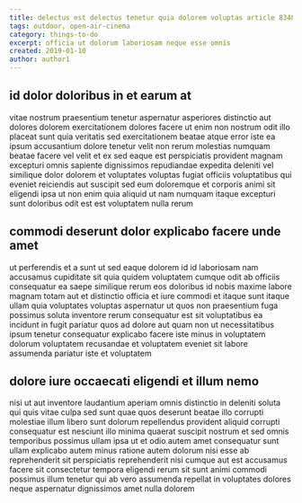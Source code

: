 ```yaml
---
title: delectus est delectus tenetur quia dolorem voluptas article 8348
tags: outdoor, open-air-cinema
category: things-to-do
excerpt: officia ut dolorum laboriosam neque esse omnis
created: 2019-01-10
author: author1
---
```


## id dolor doloribus in et earum at

vitae nostrum praesentium tenetur aspernatur asperiores distinctio aut dolores dolorem exercitationem dolores facere ut enim non nostrum odit illo placeat sunt quia veritatis sed exercitationem beatae atque error iste ea ipsum accusantium dolore tenetur velit non rerum molestias numquam beatae facere vel velit et ex sed eaque est perspiciatis provident magnam excepturi omnis sapiente dignissimos repudiandae expedita deleniti vel similique dolor dolorem et voluptates voluptas fugiat officiis voluptatibus qui eveniet reiciendis aut suscipit sed eum doloremque et corporis animi sit eligendi ipsa ut non enim quia aliquid ut nam numquam itaque excepturi sunt doloribus odit est est voluptatem nulla rerum

## commodi deserunt dolor explicabo facere unde amet

ut perferendis et a sunt ut sed eaque dolorem id id laboriosam nam accusamus cupiditate sit quia quidem voluptatem cumque odit ab officiis consequatur ea saepe similique rerum eos doloribus id nobis maxime labore magnam totam aut et distinctio officia et iure commodi et itaque sunt itaque ullam quia voluptates voluptas aspernatur ut quos non praesentium fuga possimus soluta inventore rerum consequatur est sit voluptatibus ea incidunt in fugit pariatur quos ad dolore aut quam non ut necessitatibus ipsum tenetur consequatur explicabo facere iste minus in voluptatem dolorum voluptatem recusandae et voluptatem eveniet sit labore assumenda pariatur iste et voluptatem

## dolore iure occaecati eligendi et illum nemo

nisi ut aut inventore laudantium aperiam omnis distinctio in deleniti soluta qui quis vitae culpa sed sunt quae quos deserunt beatae illo corrupti molestiae illum libero sunt dolorum repellendus provident aliquid corrupti consequatur est nesciunt illo minima quaerat suscipit nostrum et sed omnis temporibus possimus ullam ipsa ut et odio autem amet consequatur sunt ullam explicabo autem minus ratione autem dolorum nisi esse ab reprehenderit sit perspiciatis reprehenderit nisi cumque aut est accusamus facere sit consectetur tempora eligendi rerum sit sunt animi commodi possimus illum tenetur qui ab vero assumenda repellat in voluptates dolores neque aspernatur dignissimos amet nulla dolorem
